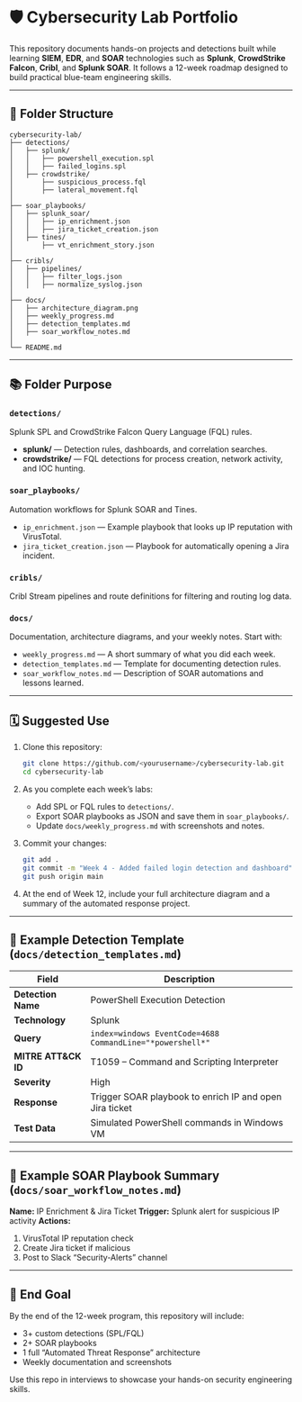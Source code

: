 # 🛡️ Cybersecurity Lab Portfolio

This repository documents hands-on projects and detections built while learning **SIEM**, **EDR**, and **SOAR** technologies such as **Splunk**, **CrowdStrike Falcon**, **Cribl**, and **Splunk SOAR**.
It follows a 12-week roadmap designed to build practical blue-team engineering skills.

---

## 📁 Folder Structure

```
cybersecurity-lab/
├── detections/
│   ├── splunk/
│   │   ├── powershell_execution.spl
│   │   ├── failed_logins.spl
│   ├── crowdstrike/
│       ├── suspicious_process.fql
│       ├── lateral_movement.fql
│
├── soar_playbooks/
│   ├── splunk_soar/
│   │   ├── ip_enrichment.json
│   │   ├── jira_ticket_creation.json
│   ├── tines/
│       ├── vt_enrichment_story.json
│
├── cribls/
│   ├── pipelines/
│   │   ├── filter_logs.json
│   │   ├── normalize_syslog.json
│
├── docs/
│   ├── architecture_diagram.png
│   ├── weekly_progress.md
│   ├── detection_templates.md
│   ├── soar_workflow_notes.md
│
└── README.md
```

---

## 📚 Folder Purpose

### `detections/`

Splunk SPL and CrowdStrike Falcon Query Language (FQL) rules.

* **splunk/** — Detection rules, dashboards, and correlation searches.
* **crowdstrike/** — FQL detections for process creation, network activity, and IOC hunting.

### `soar_playbooks/`

Automation workflows for Splunk SOAR and Tines.

* `ip_enrichment.json` — Example playbook that looks up IP reputation with VirusTotal.
* `jira_ticket_creation.json` — Playbook for automatically opening a Jira incident.

### `cribls/`

Cribl Stream pipelines and route definitions for filtering and routing log data.

### `docs/`

Documentation, architecture diagrams, and your weekly notes.
Start with:

* `weekly_progress.md` — A short summary of what you did each week.
* `detection_templates.md` — Template for documenting detection rules.
* `soar_workflow_notes.md` — Description of SOAR automations and lessons learned.

---

## 🗓️ Suggested Use

1. Clone this repository:

   ```bash
   git clone https://github.com/<yourusername>/cybersecurity-lab.git
   cd cybersecurity-lab
   ```

2. As you complete each week’s labs:

   * Add SPL or FQL rules to `detections/`.
   * Export SOAR playbooks as JSON and save them in `soar_playbooks/`.
   * Update `docs/weekly_progress.md` with screenshots and notes.

3. Commit your changes:

   ```bash
   git add .
   git commit -m "Week 4 - Added failed login detection and dashboard"
   git push origin main
   ```

4. At the end of Week 12, include your full architecture diagram and a summary of the automated response project.

---

## 📄 Example Detection Template (`docs/detection_templates.md`)

| Field               | Description                                               |
| ------------------- | --------------------------------------------------------- |
| **Detection Name**  | PowerShell Execution Detection                            |
| **Technology**      | Splunk                                                    |
| **Query**           | `index=windows EventCode=4688 CommandLine="*powershell*"` |
| **MITRE ATT&CK ID** | T1059 – Command and Scripting Interpreter                 |
| **Severity**        | High                                                      |
| **Response**        | Trigger SOAR playbook to enrich IP and open Jira ticket   |
| **Test Data**       | Simulated PowerShell commands in Windows VM               |

---

## 🧩 Example SOAR Playbook Summary (`docs/soar_workflow_notes.md`)

**Name:** IP Enrichment & Jira Ticket
**Trigger:** Splunk alert for suspicious IP activity
**Actions:**

1. VirusTotal IP reputation check
2. Create Jira ticket if malicious
3. Post to Slack “Security-Alerts” channel

---

## 🚀 End Goal

By the end of the 12-week program, this repository will include:

* 3+ custom detections (SPL/FQL)
* 2+ SOAR playbooks
* 1 full “Automated Threat Response” architecture
* Weekly documentation and screenshots

Use this repo in interviews to showcase your hands-on security engineering skills.
